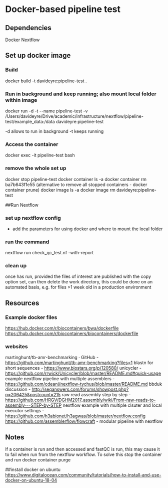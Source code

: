 # Docker-based pipeline test

## Dependencies
Docker
Nextflow

## Set up docker image

### Build
docker build -t davideyre:pipeline-test .

### Run in background and keep running; also mount local folder within image
docker run -d -t --name pipeline-test -v /Users/davideyre/Drive/academic/infrastructure/nextflow/pipeline-test/example_data:/data davideyre:pipeline-test

-d allows to run in background
-t keeps running

### Access the container
docker exec -it pipeline-test bash



### remove the whole set up
docker stop pipeline-test
docker container ls -a
docker container rm ba7b643f1e55 (alternative to remove all stopped containers - docker container prune)
docker image ls -a
docker image rm davideyre:pipeline-test



##Run Nextflow

### set up nextflow config
 - add the parameters for using docker and where to mount the local folder

### run the command
nextflow run check_qc_test.nf -with-report

### clean up
once has run, provided the files of interest are published with the copy option set, can then delete the work directory, this could be done on an automated basis, e.g. for files >1 week old in a production environment

## Resources

### Example docker files
https://hub.docker.com/r/biocontainers/bwa/dockerfile
https://hub.docker.com/r/biocontainers/biocontainers/dockerfile

### websites
martinghunt/tb-amr-benchmarking · GitHub - https://github.com/martinghunt/tb-amr-benchmarking?files=1
blastn for short sequences - https://www.biostars.org/p/120580/
unicycler - https://github.com/rrwick/Unicycler/blob/master/README.md#quick-usage
example nextflow pipeline with multiple assemblers - https://github.com/cdeanj/nextflow-tychus/blob/master/README.md
bbduk discussion - http://seqanswers.com/forums/showpost.php?p=206425&postcount=215
raw read assembly step by step - https://github.com/HRGV/DGHM2017_assembly/wiki/From-raw-reads-to-assembly---STEP-by-STEP
nextflow example with multiple clsuter and local executor settings - https://github.com/h3abionet/h3agwas/blob/master/nextflow.config
https://github.com/assemblerflow/flowcraft - modular pipeline with nextflow

## Notes

If a container is run and then accessed and fastQC is run, this may cause it to fail when run from the nextflow workflow. To solve this stop the container and run docker container purge


##install docker on ubuntu
https://www.digitalocean.com/community/tutorials/how-to-install-and-use-docker-on-ubuntu-18-04